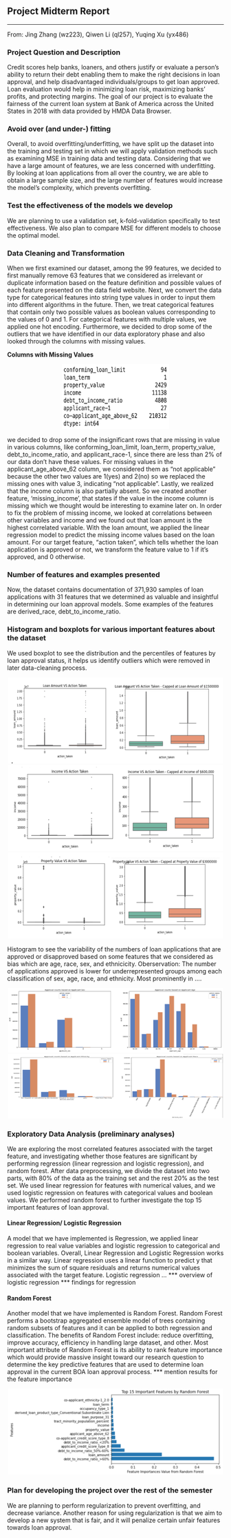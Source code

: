 ## Project Midterm Report
--- 
From: Jing Zhang (wz223), Qiwen Li (ql257), Yuqing Xu (yx486)

### Project Question and Description

Credit scores help banks, loaners, and others justify or evaluate a person’s ability to return their debt enabling them to make the right decisions in loan approval, and help disadvantaged individuals/groups to get loan approved. Loan evaluation would help in minimizing loan risk, maximizing banks’ profits, and protecting margins. The goal of our project is to evaluate the fairness of the current loan system at Bank of America across the United States in 2018 with data provided by HMDA Data Browser.
### Avoid over (and under-) fitting

Overall, to avoid overfitting/underfitting, we have split up the dataset into the training and testing set in which we will apply validation methods such as examining MSE in training data and testing data.
Considering that we have a large amount of features, we are less concerned with underfitting. By looking at loan applications from all over the country, we are able to obtain a large sample size, and the large number of features would increase the model’s complexity, which prevents overfitting.
### Test the effectiveness of the models we develop

We are planning to use a validation set, k-fold-validation specifically to test effectiveness. We also plan to compare MSE for different models to choose the optimal model.
### Data Cleaning and Transformation

When we first examined our dataset, among the 99 features, we decided to first manually remove 63 features that we considered as irrelevant or duplicate information based on the feature definition and possible values of each feature presented on the data field website.
Next, we convert the data type for categorical features into string type values in order to input them into different algorithms in the future. Then, we treat categorical features that contain only two possible values as boolean values corresponding to the values of 0 and 1. For categorical features with multiple values, we applied one hot encoding. Furthermore, we decided to drop some of the outliers that we have identified in our data exploratory phase and also looked through the columns with missing values.

 **Columns with Missing Values**
<p align="center">
<img src=images/missing.png width="250" height="150">
</p>

we decided to drop some of the insignificant rows that are missing in value in various columns, like conforming_loan_limit, loan_term, property_value, debt_to_income_ratio, and applicant_race-1, since there are less than 2% of our data don’t have these values. For missing values in the applicant_age_above_62 column, we considered them as “not applicable” because the other two values are 1(yes) and 2(no) so we replaced the missing ones with value 3, indicating “not applicable”. Lastly, we realized that the income column is also partially absent. So we created another feature, ‘missing_income’, that states if the value in the income column is missing which we thought would be interesting to examine later on. In order to fix the problem of missing income, we looked at correlations between other variables and income and we found out that loan amount is the highest correlated variable. With the loan amount, we applied the linear regression model to predict the missing income values based on the loan amount. 
For our target feature, “action taken”, which tells whether the loan application is approved or not, we transform the feature value to 1 if it’s approved, and 0 otherwise.

### Number of features and examples presented

Now, the dataset contains documentation of 371,930 samples of loan applications with 31 features that we determined as valuable and insightful in determining our loan approval models. Some examples of the features are derived_race, debt_to_income_ratio. 

### Histogram and boxplots for various important features about the dataset

We used boxplot to see the distribution and the percentiles of features by loan approval status, it helps us identify outliers which were removed in later data-cleaning process.

<p align="center">
<img src=images/loan.png width="500" height="200">
<img src=images/income.png width="500" height="200">
<img src=images/property.png width="500" height="200">
</p>


Histogram to see the variability of the numbers of loan applications that are approved or disapproved based on some features that we considered as bias which are age, race, sex, and ethnicicity. 
Oberservation: The number of applications approved is lower for underrepresented groups among each classification of sex, age, race, and ethnicity. Most prominently in ….

<p align="center">
<img src=images/hist1.png width="500" height="150">
<img src=images/hist2.png width="500" height="150">
</p>




### Exploratory Data Analysis (preliminary analyses)

We are exploring the most correlated features associated with the target feature, and investigating whether those features are significant by performing regression (linear regression and logistic regression), and random forest. 
After data preprocessing, we divide the dataset into two parts, with 80% of the data as the training set and the rest 20% as the test set.  We used linear regression for features with  numerical values, and we used logistic regression on features with categorical values and boolean values. 
We performed random forest to further investigate the top 15 important features of loan approval.

#### Linear Regression/ Logistic Regression
A model that we have implemented is Regression, we applied linear regression to real value variables and logistic regression to categorical and boolean variables. Overall, Linear Regression and Logistic Regression works in a similar way. Linear regression uses a linear function to predict y that minimizes the sum of square residuals and returns numerical values associated with the target feature. Logistic regression … 
*** overview of logistic regression
*** findings for regression

#### Random Forest
Another model that we have implemented is Random Forest. Random Forest performs a bootstrap aggregated ensemble model of trees containing random subsets of features and it can be applied to both regression and classification. The benefits of Random Forest include: reduce overfitting, improve accuracy, efficiency in handling large dataset, and other. Most important attribute of Random Forest is its ability to rank feature importance which would provide massive insight toward our research question to determine the key predictive features that are used to determine loan approval in the current BOA loan approval process.
*** mention results for the feature importance

<p align="center">
<img src=images/randomforest.png width="500" height="200">
</p>

### Plan for developing the project over the rest of the semester

We are planning to perform regularization to prevent overfitting, and decrease variance. Another reason for using regularization is that we aim to develop a new system that is fair, and it will penalize certain unfair features towards loan approval.




